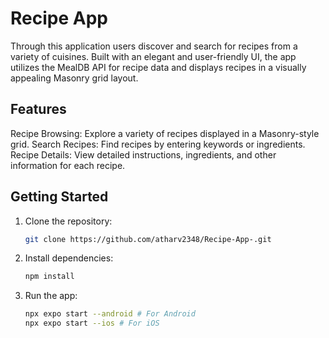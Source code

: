 # Recipe App

Through this application users discover and search for recipes from a variety of cuisines. Built with an elegant and user-friendly UI, 
the app utilizes the MealDB API for recipe data and displays recipes in a visually appealing Masonry grid layout.

## Features
Recipe Browsing: Explore a variety of recipes displayed in a Masonry-style grid.
Search Recipes: Find recipes by entering keywords or ingredients.
Recipe Details: View detailed instructions, ingredients, and other information for each recipe.

## Getting Started

1. Clone the repository:

   ```bash
   git clone https://github.com/atharv2348/Recipe-App-.git

2. Install dependencies:

   ```bash
   npm install

3. Run the app:

   ```bash
   npx expo start --android # For Android
   npx expo start --ios # For iOS
